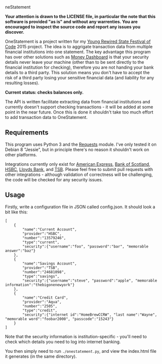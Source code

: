 neStatement

**Your attention is drawn to the LICENSE file, in particular the note that this software is provided "as is" and without any warrenties. You are encouraged to inspect the source code and report any issues you discover.**

OneStatement is a project written for my [Young Rewired State Festival of Code](http://festival.yrs.io/) 2015 project. The idea is to aggrigate transaction data from multiple financial institutions into one statement. The key advantage this program has over other solutions such as [Money Dashboard](https://www.moneydashboard.com/) is that your security details never leave your machine (other than to be sent directly to the financial institution for checking), therefore you are not handing your bank details to a third party. This solution means you don't have to accept the risk of a third party losing your sensitive financial data (and liability for any resulting losses).

**Current status: checks balances only.**

The API is written facilitate extracting data from financial institutions and currently doesn't support checking transactions - it will be added at some point in the near future. Once this is done it shouldn't take too much effort to add transaction data to OneStatement.

## Requirements

This program uses Python 3 and the [Requests](http://docs.python-requests.org/en/latest/) module. I've only tested it on Debian 8 "Jessie", but in principle there's no reason it shouldn't work on other platforms.

Integrations currently only exist for [American Express](https://www.americanexpress.com/uk/), [Bank of Scotland](http://www.aquacard.co.uk/), [HSBC](http://www.hsbc.co.uk/1/2/), [Lloyds Bank](http://www.lloydsbank.com/), and [TSB](http://www.tsb.co.uk/). Please feel free to submit pull requests with other integrations - although validation of correctness will be challenging, the code will be checked for any security issues.

## Usage

Firstly, write a configuration file in JSON called config.json. It should look a bit like this:

```
[ 
    { 
        "name":"Current Account",
        "provider":"HSBC",
        "number":"13579246",
        "type":"current",
        "security":{"username":"foo", "password":"bar", "memorable answer":"baz"}
    },
    {
        "name":"Savings Account",
        "provider":"TSB",
        "number":"24681098",
        "type":"savings",
        "security":{"username":"steve", "password":"apple", "memorable information":"thebigonenewyork"}
    },
    {
        "name":"Credit Card",
        "provider":"Aqua",
        "number":"2505",
        "type":"credit",
        "security":{"internet id":"HomeBrewCCRW", "last name":"Wayne", "memorable word":"foobar2000", "passcode":"15243"}
    }
]
```

Note that the security information is institution-specific - you'll need to check which details you need to log into internet banking.

You then simply need to run `./onestatement.py`, and view the index.html file it generates (in the same directory).

